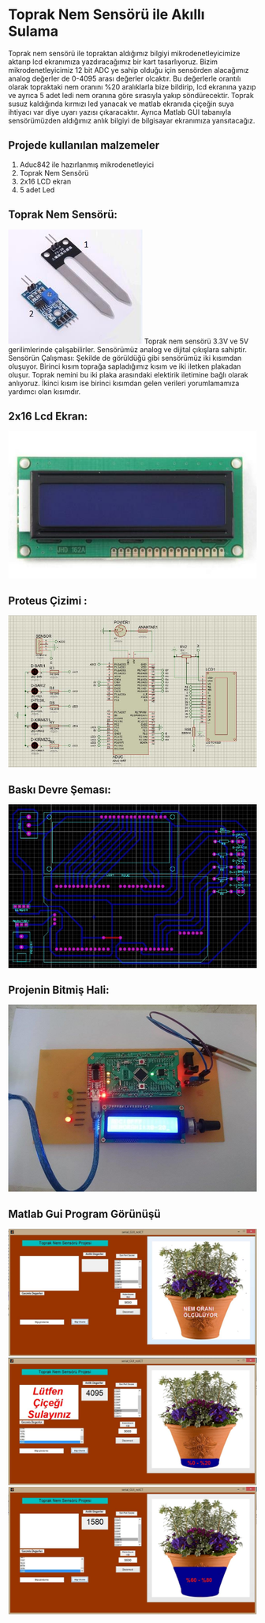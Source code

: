 # Toprak Nem Sensörü ile Akıllı Sulama
Toprak nem sensörü ile topraktan aldığımız bilgiyi mikrodenetleyicimize aktarıp lcd ekranımıza yazdıracağımız bir kart tasarlıyoruz. Bizim mikrodenetleyicimiz 12 bit ADC ye sahip olduğu için sensörden alacağımız analog değerler de 0-4095 arası değerler olcaktır. Bu değerlerle orantılı olarak topraktaki nem oranını %20 aralıklarla bize bildirip, lcd ekranına yazıp ve ayrıca 5 adet ledi nem oranına göre sırasıyla yakıp söndürecektir. Toprak susuz kaldığında kırmızı led yanacak ve matlab ekranıda çiçeğin suya ihtiyacı var diye uyarı yazısı çıkaracaktır. Ayrıca Matlab GUI tabanıyla sensörümüzden aldığımız anlık bilgiyi de bilgisayar ekranımıza yansıtacağız.
## Projede kullanılan malzemeler
1) Aduc842 ile hazırlanmış mikrodenetleyici
2) Toprak Nem Sensörü
3) 2x16 LCD ekran
4) 5 adet Led

## Toprak Nem Sensörü:
<img src="https://raw.githubusercontent.com/ferhatsavtak/watertheflowers/master/Pictures/1.jpg">
Toprak nem sensörü 3.3V ve 5V gerilimlerinde çalışabilirler. Sensörümüz analog ve dijital çıkışlara sahiptir.
Sensörün Çalışması: Şekilde de görüldüğü gibi sensörümüz iki kısımdan oluşuyor. Birinci kısım toprağa sapladığımız kısım ve iki iletken plakadan oluşur. Toprak nemini bu iki plaka arasındaki elektirik iletimine bağlı olarak anlıyoruz. İkinci kısım ise birinci kısımdan gelen verileri yorumlamamıza yardımcı olan kısımdır.

## 2x16 Lcd Ekran:
<img src="https://raw.githubusercontent.com/ferhatsavtak/watertheflowers/master/Pictures/2.jpg">

## Proteus Çizimi :
<img src="https://raw.githubusercontent.com/ferhatsavtak/watertheflowers/master/Pictures/3.jpg">

## Baskı Devre Şeması:
<img src="https://raw.githubusercontent.com/ferhatsavtak/watertheflowers/master/Pictures/4.jpg">

## Projenin Bitmiş Hali:
<img src="https://raw.githubusercontent.com/ferhatsavtak/watertheflowers/master/Pictures/5.jpg">

## Matlab Gui Program Görünüşü
<img src="https://raw.githubusercontent.com/ferhatsavtak/watertheflowers/master/Pictures/6.jpg">
<img src="https://raw.githubusercontent.com/ferhatsavtak/watertheflowers/master/Pictures/7.jpg">
<img src="https://raw.githubusercontent.com/ferhatsavtak/watertheflowers/master/Pictures/8.jpg">
